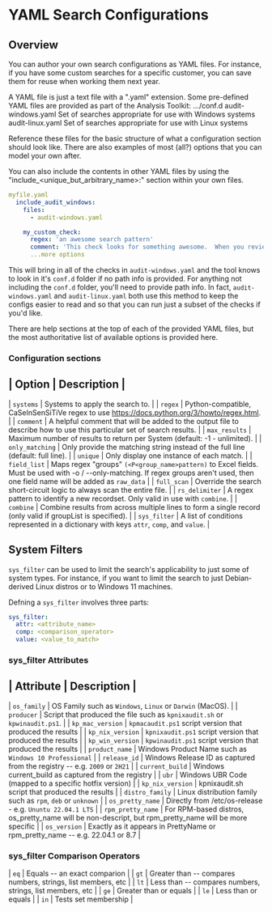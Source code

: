 # YAML Search Configurations

## Overview
You can author your own search configurations as YAML files.  For instance, if you have some custom searches for a specific customer, you can save them for reuse when working them next year.

A YAML file is just a text file with a ".yaml" extension.  Some pre-defined YAML files are provided as part of the Analysis Toolkit:
    .../conf.d
        audit-windows.yaml      Set of searches appropriate for use with Windows systems
        audit-linux.yaml        Set of searches appropriate for use with Linux systems

Reference these files for the basic structure of what a configuration section should look like.  There are also examples of most (all?) options that you can model your own after.

You can also include the contents in other YAML files by using the "include_<unique_but_arbitrary_name>:" section within your own files.
```yaml
myfile.yaml
  include_audit_windows:
    files:
      - audit-windows.yaml

    my_custom_check:
      regex: 'an awesome search pattern'
      comment: 'This check looks for something awesome.  When you review this later in Excel, this comment will remind you of its awesomeness.'
      ...more options
```

This will bring in all of the checks in `audit-windows.yaml` and the tool knows to look in it's `conf.d` folder if no path info is provided.  For anything not including the `conf.d` folder, you'll need to provide path info.  In fact, `audit-windows.yaml` and `audit-linux.yaml` both use this method to keep the configs easier to read and so that you can run just a subset of the checks if you'd like.

There are help sections at the top of each of the provided YAML files, but the most authoritative list of available options is provided here.

### Configuration sections
| Option        | Description |
-------------------------------
| `systems`       | Systems to apply the search to. |
| `regex`         | Python-compatible, CaSeInSenSiTiVe regex to use https://docs.python.org/3/howto/regex.html. |
| `comment`       | A helpful comment that will be added to the output file to describe how to use this particular set of search results. |
| `max_results`   | Maximum number of results to return per System (default: -1 - unlimited). |
| `only_matching` | Only provide the matching string instead of the full line (default: full line). |
| `unique`        | Only display one instance of each match. |
| `field_list`    | Maps regex "groups" `(<P<group_name>pattern)` to Excel fields.  Must be used with -o / --only-matching.  If regex groups aren't used, then one field name will be added as `raw_data` |
| `full_scan`     | Override the search short-circuit logic to always scan the entire file. |
| `rs_delimiter`  | A regex pattern to identify a new recordset.  Only valid in use with `combine`. |
| `combine`       | Combine results from across multiple lines to form a single record (only valid if groupList is specified). |
| `sys_filter`    | A list of conditions represented in a dictionary with keys `attr`, `comp`, and `value`. |

## System Filters
`sys_filter` can be used to limit the search's applicability to just some of system types.  For instance, if you want to limit the search to just Debian-derived Linux distros or to Windows 11 machines.

Defning a `sys_filter` involves three parts:

```yaml
sys_filter:
  attr: <attribute_name>
  comp: <comparison_operator>
  value: <value_to_match>
```


### sys_filter Attributes
| Attribute         | Description |
-------------------------------
| `os_family`        | OS Family such as `Windows`, `Linux` or `Darwin` (MacOS). |
| `producer`        | Script that produced the file such as `kpnixaudit.sh` or `kpwinaudit.ps1`. |
| `kp_mac_version`  | `kpmacaudit.ps1` script version that produced the results |
| `kp_nix_version`  | `kpnixaudit.ps1` script version that produced the results |
| `kp_win_version`  | `kpwinaudit.ps1` script version that produced the results |
| `product_name`    | Windows Product Name such as `Windows 10 Professional` |
| `release_id`      | Windows Release ID as captured from the registry -- e.g. `2009` or `2H21` |
| `current_build`   | Windows current_build as captured from the registry |
| `ubr`             | Windows UBR Code (mapped to a specific hotfix version) |
| `kp_nix_version`  | kpnixaudit.sh script that produced the results |
| `distro_family`   | Linux distribution family such as `rpm`, `deb` or `unknown` |
| `os_pretty_name`  | Directly from /etc/os-release - e.g. `Ununtu 22.04.1 LTS` |
| `rpm_pretty_name` | For RPM-based distros, os_pretty_name will be non-descript, but rpm_pretty_name will be more specific |
| `os_version`      | Exactly as it appears in PrettyName or rpm_pretty_name -- e.g. 22.04.1 or 8.7 |


### sys_filter Comparison Operators
| `eq`    | Equals -- an exact comparion |
| `gt`    | Greater than -- compares numbers, strings, list members, etc |
| `lt`    | Less than -- compares numbers, strings, list members, etc | 
| `ge`    | Greater than or equals |
| `le`    | Less than or equals |
| `in`    | Tests set membership |